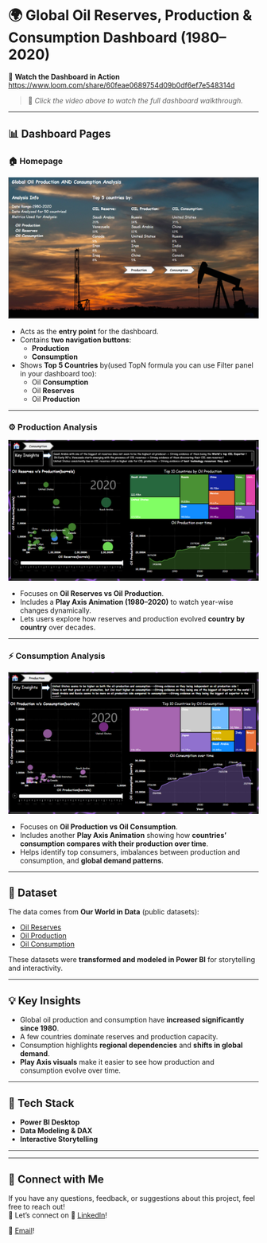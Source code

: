 # 🌍 Global Oil Reserves, Production & Consumption Dashboard (1980–2020)

🚀 **Watch the Dashboard in Action**  
https://www.loom.com/share/60feae0689754d09b0df6ef7e548314d

> 🎥 *Click the video above to watch the full dashboard walkthrough.*

---

## 📊 Dashboard Pages

### 🏠 Homepage
![Homepage Screenshot](Pages/homepage.png)

- Acts as the **entry point** for the dashboard.  
- Contains **two navigation buttons**:  
  - **Production**  
  - **Consumption**  
- Shows **Top 5 Countries** by(used TopN formula you can use Filter panel in your dashboard too):
  - Oil **Consumption**  
  - Oil **Reserves**  
  - Oil **Production**  

---

### ⚙️ Production Analysis
![Production Screenshot](Pages/production.png)

- Focuses on **Oil Reserves vs Oil Production**.  
- Includes a **Play Axis Animation (1980–2020)** to watch year-wise changes dynamically.  
- Lets users explore how reserves and production evolved **country by country** over decades.  

---

### ⚡ Consumption Analysis
![Consumption Screenshot](Pages/consumption.png)

- Focuses on **Oil Production vs Oil Consumption**.  
- Includes another **Play Axis Animation** showing how **countries’ consumption compares with their production over time**.  
- Helps identify top consumers, imbalances between production and consumption, and **global demand patterns**.  

---

## 📂 Dataset

The data comes from **Our World in Data** (public datasets):

- [Oil Reserves](https://ourworldindata.org/grapher/oil-proved-reserves?country=~OWID_WRL)  
- [Oil Production](https://ourworldindata.org/grapher/oil-production-by-region)  
- [Oil Consumption](https://ourworldindata.org/grapher/oil-consumption-by-region-terawatt-hours-twh)  

These datasets were **transformed and modeled in Power BI** for storytelling and interactivity.

---

## 💡 Key Insights
- Global oil production and consumption have **increased significantly since 1980**.  
- A few countries dominate reserves and production capacity.  
- Consumption highlights **regional dependencies** and **shifts in global demand**.  
- **Play Axis visuals** make it easier to see how production and consumption evolve over time.  

---

## 📌 Tech Stack
- **Power BI Desktop**  
- **Data Modeling & DAX**  
- **Interactive Storytelling**  

---

---

## 🤝 Connect with Me  

If you have any questions, feedback, or suggestions about this project, feel free to reach out!  
💬 Let’s connect on
💼 [LinkedIn](https://www.linkedin.com/in/pradumnchauhan)!

📧 [Email](pradumnchauhan2812@gmail.com)!

